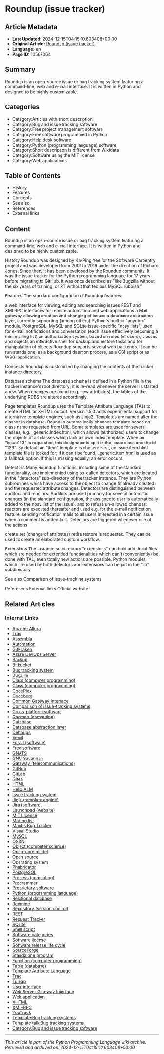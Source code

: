 # Roundup (issue tracker)

## Article Metadata

- **Last Updated:** 2024-12-15T04:15:10.603408+00:00
- **Original Article:** [Roundup (issue tracker)](https://en.wikipedia.org/wiki/Roundup_(issue_tracker))
- **Language:** en
- **Page ID:** 10567064

## Summary

Roundup is an open-source issue or bug tracking system featuring a command-line, web and e-mail interface. It is written in Python and designed to be highly customizable.

## Categories

- Category:Articles with short description
- Category:Bug and issue tracking software
- Category:Free project management software
- Category:Free software programmed in Python
- Category:Help desk software
- Category:Python (programming language) software
- Category:Short description is different from Wikidata
- Category:Software using the MIT license
- Category:Web applications

## Table of Contents

- History
- Features
- Concepts
- See also
- References
- External links

## Content

Roundup is an open-source issue or bug tracking system featuring a command-line, web and e-mail interface. It is written in Python and designed to be highly customizable.

History
Roundup was designed by Ka-Ping Yee for the Software Carpentry project and was developed from 2001 to 2016 under the direction of Richard Jones. Since then, it has been developed by the Roundup community. It was the issue tracker for the Python programming language for 17 years before migrating to GitHub. It was once described as "like Bugzilla without the six years of training, or RT without that tedious MySQL rubbish."

Features
The standard configuration of Roundup features:

a web interface for viewing, editing and searching issues
REST and XMLRPC interfaces for remote automation and web applications
a Mail gateway allowing creation and changing of issues
a database abstraction layer, currently supporting (among others) Python's built-in "anydbm" module, PostgreSQL, MySQL and SQLite
issue-specific "nosy lists", used for e-mail notifications and conversation (each issue effectively becoming a mini mailing list) 
an authorization system, based on roles (of users), classes and objects
an interactive shell for backup and restore tasks and for manipulation of objects
Roundup supports several web backends. It can be run standalone, as a background daemon process, as a CGI script or as WSGI application.

Concepts
Roundup is customized by changing the contents of the tracker instance directory:

Database schema
The database schema is defined in a Python file in the tracker instance's root directory; it is
re-read whenever the server is started anew. When changes are found (e.g. new attributes), the tables of the underlying RDBS are altered accordingly.

Page templates
Roundup uses the Template Attribute Language (TAL) to create HTML or XHTML output. Version 1.5.0 adds experimental support for alternative template engines, such as Jinja2.
Templates are named after the classes in database. Roundup automatically chooses template based on class name requested from URL. Some templates are used for several classes, e.g. _generic.index.html, which allows (authorized) users to change the objects of all classes which lack an own index template.
When an "issue123" is requested, this designator is split in the issue class and the id "123". By default an "item" template is chosen: First, an issue.item.html template file is looked for; if it can't be found, _generic.item.html is used as a fallback option. If this is missing equally, an error occurs.

Detectors
Many Roundup functions, including some of the standard functionality, are implemented using so-called detectors, which are located in the "detectors" sub-directory of the tracker instance. They are Python subroutines which have access to the object to change (if already created) and the requested attribute changes.
Detectors are distinguished between auditors and reactors. Auditors are used primarily for several automatic changes (in the standard configuration, the assignedto user is automatically added to the nosy list of the issue), and to refuse un-allowed changes; reactors are executed thereafter and used e.g. for the e-mail notification feature, sending notification mails to all users interested in a certain issue when a comment is added to it.
Detectors are triggered whenever one of the actions

create
set (change of attributes)
retire
restore
is requested. They can be used to create an elaborated custom workflow.

Extensions
The instance subdirectory "extensions" can hold additional files which are needed for extended functionalities which can't (conveniently) be done with TAL; even totally new actions are possible.
Python modules which are used by both detectors and extensions can be put in the "lib" subdirectory

See also
Comparison of issue-tracking systems

References
External links
Official website

## Related Articles

### Internal Links

- [Apache Allura](https://en.wikipedia.org/wiki/Apache_Allura)
- [Trac](https://en.wikipedia.org/wiki/Trac)
- [Assembla](https://en.wikipedia.org/wiki/Assembla)
- [Automation](https://en.wikipedia.org/wiki/Automation)
- [GitKraken](https://en.wikipedia.org/wiki/GitKraken)
- [Azure DevOps Server](https://en.wikipedia.org/wiki/Azure_DevOps_Server)
- [Backup](https://en.wikipedia.org/wiki/Backup)
- [Bitbucket](https://en.wikipedia.org/wiki/Bitbucket)
- [Bug tracking system](https://en.wikipedia.org/wiki/Bug_tracking_system)
- [Bugzilla](https://en.wikipedia.org/wiki/Bugzilla)
- [Class (computer programming)](https://en.wikipedia.org/wiki/Class_(computer_programming))
- [Class (computer programming)](https://en.wikipedia.org/wiki/Class_(computer_programming))
- [CodePlex](https://en.wikipedia.org/wiki/CodePlex)
- [Codeberg](https://en.wikipedia.org/wiki/Codeberg)
- [Common Gateway Interface](https://en.wikipedia.org/wiki/Common_Gateway_Interface)
- [Comparison of issue-tracking systems](https://en.wikipedia.org/wiki/Comparison_of_issue-tracking_systems)
- [Cross-platform software](https://en.wikipedia.org/wiki/Cross-platform_software)
- [Daemon (computing)](https://en.wikipedia.org/wiki/Daemon_(computing))
- [Database](https://en.wikipedia.org/wiki/Database)
- [Database abstraction layer](https://en.wikipedia.org/wiki/Database_abstraction_layer)
- [Debbugs](https://en.wikipedia.org/wiki/Debbugs)
- [Email](https://en.wikipedia.org/wiki/Email)
- [Fossil (software)](https://en.wikipedia.org/wiki/Fossil_(software))
- [Free software](https://en.wikipedia.org/wiki/Free_software)
- [GNATS](https://en.wikipedia.org/wiki/GNATS)
- [GNU Savannah](https://en.wikipedia.org/wiki/GNU_Savannah)
- [Gateway (telecommunications)](https://en.wikipedia.org/wiki/Gateway_(telecommunications))
- [GitHub](https://en.wikipedia.org/wiki/GitHub)
- [GitLab](https://en.wikipedia.org/wiki/GitLab)
- [Gitea](https://en.wikipedia.org/wiki/Gitea)
- [HTML](https://en.wikipedia.org/wiki/HTML)
- [Helix ALM](https://en.wikipedia.org/wiki/Helix_ALM)
- [Issue tracking system](https://en.wikipedia.org/wiki/Issue_tracking_system)
- [Jinja (template engine)](https://en.wikipedia.org/wiki/Jinja_(template_engine))
- [Jira (software)](https://en.wikipedia.org/wiki/Jira_(software))
- [Launchpad (website)](https://en.wikipedia.org/wiki/Launchpad_(website))
- [MIT License](https://en.wikipedia.org/wiki/MIT_License)
- [Mailing list](https://en.wikipedia.org/wiki/Mailing_list)
- [Mantis Bug Tracker](https://en.wikipedia.org/wiki/Mantis_Bug_Tracker)
- [Visual Studio](https://en.wikipedia.org/wiki/Visual_Studio)
- [MySQL](https://en.wikipedia.org/wiki/MySQL)
- [OSDN](https://en.wikipedia.org/wiki/OSDN)
- [Object (computer science)](https://en.wikipedia.org/wiki/Object_(computer_science))
- [Open-core model](https://en.wikipedia.org/wiki/Open-core_model)
- [Open source](https://en.wikipedia.org/wiki/Open_source)
- [Operating system](https://en.wikipedia.org/wiki/Operating_system)
- [Phabricator](https://en.wikipedia.org/wiki/Phabricator)
- [PostgreSQL](https://en.wikipedia.org/wiki/PostgreSQL)
- [Process (computing)](https://en.wikipedia.org/wiki/Process_(computing))
- [Programmer](https://en.wikipedia.org/wiki/Programmer)
- [Proprietary software](https://en.wikipedia.org/wiki/Proprietary_software)
- [Python (programming language)](https://en.wikipedia.org/wiki/Python_(programming_language))
- [Relational database](https://en.wikipedia.org/wiki/Relational_database)
- [Redmine](https://en.wikipedia.org/wiki/Redmine)
- [Repository (version control)](https://en.wikipedia.org/wiki/Repository_(version_control))
- [REST](https://en.wikipedia.org/wiki/REST)
- [Request Tracker](https://en.wikipedia.org/wiki/Request_Tracker)
- [SQLite](https://en.wikipedia.org/wiki/SQLite)
- [Shell script](https://en.wikipedia.org/wiki/Shell_script)
- [Software categories](https://en.wikipedia.org/wiki/Software_categories)
- [Software license](https://en.wikipedia.org/wiki/Software_license)
- [Software release life cycle](https://en.wikipedia.org/wiki/Software_release_life_cycle)
- [SourceForge](https://en.wikipedia.org/wiki/SourceForge)
- [Standalone program](https://en.wikipedia.org/wiki/Standalone_program)
- [Function (computer programming)](https://en.wikipedia.org/wiki/Function_(computer_programming))
- [Table (database)](https://en.wikipedia.org/wiki/Table_(database))
- [Template Attribute Language](https://en.wikipedia.org/wiki/Template_Attribute_Language)
- [Trac](https://en.wikipedia.org/wiki/Trac)
- [Tuleap](https://en.wikipedia.org/wiki/Tuleap)
- [User interface](https://en.wikipedia.org/wiki/User_interface)
- [Web Server Gateway Interface](https://en.wikipedia.org/wiki/Web_Server_Gateway_Interface)
- [Web application](https://en.wikipedia.org/wiki/Web_application)
- [XHTML](https://en.wikipedia.org/wiki/XHTML)
- [XML-RPC](https://en.wikipedia.org/wiki/XML-RPC)
- [YouTrack](https://en.wikipedia.org/wiki/YouTrack)
- [Template:Bug tracking systems](https://en.wikipedia.org/wiki/Template:Bug_tracking_systems)
- [Template talk:Bug tracking systems](https://en.wikipedia.org/wiki/Template_talk:Bug_tracking_systems)
- [Category:Bug and issue tracking software](https://en.wikipedia.org/wiki/Category:Bug_and_issue_tracking_software)

---
_This article is part of the Python Programming Language wiki archive._
_Retrieved and archived on: 2024-12-15T04:15:10.603408+00:00_